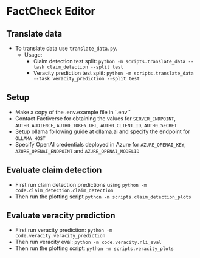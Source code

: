 # FactCheck Editor

## Translate data
* To translate data use `translate_data.py`. 
    - Usage: 
        - Claim detection test split: `python -m scripts.translate_data --task claim_detection --split test`
        - Veracity prediction test split: `python -m scripts.translate_data --task veracity_prediction --split test`

## Setup
* Make a copy of the .env.example file in `.env``
* Contact Factiverse for obtaining the values for `SERVER_ENDPOINT`, `AUTH0_AUDIENCE`, `AUTH0_TOKEN_URL`, `AUTH0_CLIENT_ID`, `AUTH0_SECRET`
* Setup ollama following guide at ollama.ai and specify the endpoint for `OLLAMA_HOST`
* Specify OpenAI credentials deployed in Azure for `AZURE_OPENAI_KEY`, `AZURE_OPENAI_ENDPOINT` and `AZURE_OPENAI_MODELID`

## Evaluate claim detection
* First run claim detection predictions using `python -m code.claim_detection.claim_detection`
* Then run the plotting script `python -m scripts.claim_detection_plots`

## Evaluate veracity prediction
* First run veracity prediction: `python -m code.veracity.veracity_prediction`
* Then run veracity eval: `python -m code.veracity.nli_eval`
* Then run the plotting script: `python -m scripts.veracity_plots`